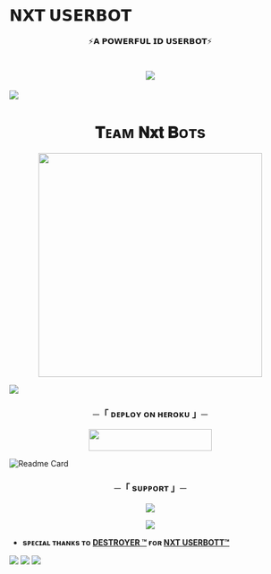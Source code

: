 # 𝗡𝗫𝗧 𝗨𝗦𝗘𝗥𝗕𝗢𝗧

<p align="center">⚡️𝗔 𝗣𝗢𝗪𝗘𝗥𝗙𝗨𝗟 𝗜𝗗 𝗨𝗦𝗘𝗥𝗕𝗢𝗧⚡️</p>

<h1 align="center"
### 🚩🚩 जय बजरंग बली 🚩🚩
<h1 align="center"
  
<img src="https://user-images.githubusercontent.com/73097560/115834477-dbab4500-a447-11eb-908a-139a6edaec5c.gif">
<img src="https://readme-typing-svg.herokuapp.com?color=FF0085&width=620&lines=🍁+🚩+𝗣𝗢𝗪𝗘𝗥𝗘𝗗+𝗕𝗬+𝗡𝗫𝗧+🚩+🍁"></b></h3>
<img src="https://user-images.githubusercontent.com/73097560/115834477-dbab4500-a447-11eb-908a-139a6edaec5c.gif">
<h1 align="center"><b>𝐓ᴇᴀᴍ 𝐍𝐱𝐭 𝐁ᴏᴛs</b></h1>
<p align="center"><a href="https://YOU_KNOW_INDORI"><img src="https://telegra.ph/file/412d2f41f64e05e5e1bf7.jpg" width="400"></a></p>
<img src="https://user-images.githubusercontent.com/73097560/115834477-dbab4500-a447-11eb-908a-139a6edaec5c.gif">


<h3 align="center">
    ─「 ᴅᴇᴩʟᴏʏ ᴏɴ ʜᴇʀᴏᴋᴜ  」─
</h3>

<p align="center"><a href="https://dashboard.heroku.com/new?template=https://github.com/Fakecheater77x/NXT_USERBOTT"> <img src="https://img.shields.io/badge/Deploy%20On%20Heroku-green?style=for-the-badge&logo=heroku" width="220" height="38.45"/></a></p>


![Readme Card](https://github-readme-stats.vercel.app/api/pin/?username=Fakecheater77x&repo=NXT_USERBOTT&theme=flag-india)


<h3 align="center">
    ─「 sᴜᴩᴩᴏʀᴛ 」─
</h3>

<p align="center">
<a href="https://t.me/+f37Lk-OMx4tmOGJl"><img src="https://img.shields.io/badge/-Support%20Group-blue.svg?style=for-the-badge&logo=Telegram"></a>
</p>

<p align="center">
<a href="https://t.me/WE_NXT"><img src="https://img.shields.io/badge/-Support%20Channel-blue.svg?style=for-the-badge&logo=Telegram"></a>
</p>


- <b> sᴩᴇᴄɪᴀʟ ᴛʜᴀɴᴋs ᴛᴏ [DESTROYER ™](https://github.com/Adithakur008) ғᴏʀ [NXT USERBOTT™](https://github.com/Fakecheater77x/NXT_USERBOTT) </b>

<img src="https://user-images.githubusercontent.com/73097560/115834477-dbab4500-a447-11eb-908a-139a6edaec5c.gif">
<img src="https://readme-typing-svg.herokuapp.com?color=FF0085&width=620&lines=🍁+❤️‍🔥+𝐃𝐄𝐒𝐓𝐑𝐎𝐘𝐄𝐑+𝐎𝐅+𝐖𝐎𝐑𝐋𝐃+❤️‍🔥+🍁"></b></h3>
<img src="https://user-images.githubusercontent.com/73097560/115834477-dbab4500-a447-11eb-908a-139a6edaec5c.gif">
